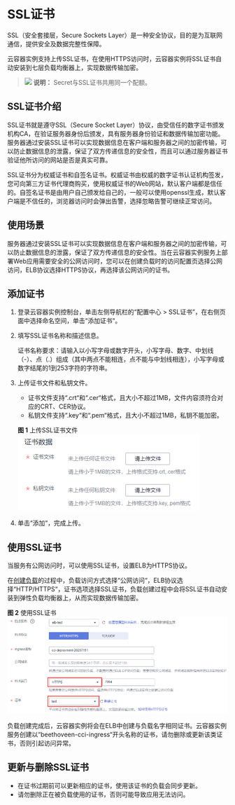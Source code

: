 # SSL证书<a name="cci_01_0043"></a>

SSL（安全套接层，Secure Sockets Layer）是一种安全协议，目的是为互联网通信，提供安全及数据完整性保障。

云容器实例支持上传SSL证书，在使用HTTPS访问时，云容器实例将SSL证书自动安装到七层负载均衡器上，实现数据传输加密。

>![](public_sys-resources/icon-note.gif) **说明：** 
>Secret与SSL证书共用同一个配额。

## SSL证书介绍<a name="section1769917209386"></a>

SSL证书就是遵守SSL（Secure Socket Layer）协议，由受信任的数字证书颁发机构CA，在验证服务器身份后颁发，具有服务器身份验证和数据传输加密功能。服务器通过安装SSL证书可以实现数据信息在客户端和服务器之间的加密传输，可以防止数据信息的泄露，保证了双方传递信息的安全性，而且可以通过服务器证书验证他所访问的网站是否是真实可靠。

SSL证书分为权威证书和自签名证书。权威证书由权威的数字证书认证机构签发，您可向第三方证书代理商购买，使用权威证书的Web网站，默认客户端都是信任的。自签名证书是由用户自己颁发给自己的，一般可以使用openssl生成，默认客户端是不信任的，浏览器访问时会弹出告警，选择忽略告警可继续正常访问。

## 使用场景<a name="section149917544515"></a>

服务器通过安装SSL证书可以实现数据信息在客户端和服务器之间的加密传输，可以防止数据信息的泄露，保证了双方传递信息的安全性。当在云容器实例服务上部署Web应用需要安全的公网访问时，您可以在创建负载时的访问配置页选择公网访问，ELB协议选择HTTPS协议，再选择该公网访问的证书。

## 添加证书<a name="section150011611011"></a>

1.  登录云容器实例控制台，单击左侧导航栏的“配置中心 \> SSL证书”，在右侧页面中选择命名空间，单击“添加证书“。
2.  填写SSL证书名称和描述信息。

    证书名称要求：请输入以小写字母或数字开头，小写字母、数字、中划线（-）、点（.）组成（其中两点不能相连，点不能与中划线相连），小写字母或数字结尾的1到253字符的字符串。

3.  上传证书文件和私钥文件。

    -   证书文件支持“.crt“和“.cer“格式，且大小不超过1MB，文件内容须符合对应的CRT、CER协议。
    -   私钥文件支持“.key“和“.pem“格式，且大小不超过1MB，私钥不能加密。

    **图 1**  上传SSL证书文件<a name="fig208641348347"></a>  
    ![](figures/上传SSL证书文件.png "上传SSL证书文件")

4.  单击“添加“，完成上传。

## 使用SSL证书<a name="section711916338257"></a>

当服务有公网访问时，可以使用SSL证书，设置ELB为HTTPS协议。

在[创建负载](无状态负载（Deployment）.md)的过程中，负载访问方式选择“公网访问“，ELB协议选择“HTTP/HTTPS“，证书选项选择SSL证书，负载创建过程中会将SSL证书自动安装到弹性负载均衡器上，从而实现数据传输加密。

**图 2**  使用SSL证书<a name="fig119141852183418"></a>  
![](figures/使用SSL证书.png "使用SSL证书")

负载创建完成后，云容器实例将会在ELB中创建与负载名字相同证书。云容器实例服务创建以“beethoveen-cci-ingress“开头名称的证书，请勿删除或更新该类证书，否则引起访问异常。

## 更新与删除SSL证书<a name="section122171650155313"></a>

-   在证书过期前可以更新相应的证书，使用该证书的负载会同步更新。
-   请勿删除正在被负载使用的证书，否则可能导致应用无法访问。

